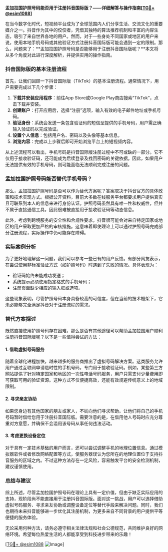 **孟加拉国护照号码能否用于注册抖音国际版？——详细解答与操作指南[[TG💪+ @esim1088](https://t.me/s/esim1088)]**

在当今数字化时代，短视频平台成为了全球范围内人们分享生活、交流文化的重要媒介之一。抖音作为其中的佼佼者，凭借其独特的算法推荐机制和丰富的内容生态，吸引了来自世界各地的用户。然而，对于一些身处不同国家或地区的用户来说，使用本地手机号码或其他验证方式注册抖音国际版可能会遇到一定的限制。那么，问题来了：**孟加拉国护照号码是否能够用于注册抖音国际版呢？**本文将从多个角度对此进行深度解析，并提供实用的操作指南。

### 抖音国际版的基本注册流程

首先，让我们回顾一下抖音国际版（TikTok）的基本注册流程。通常情况下，用户需要完成以下几个步骤：

1. **下载并安装应用程序**：前往App Store或Google Play商店搜索“TikTok”，点击下载并安装。
2. **创建账户**：打开应用后，选择“注册”选项，输入有效的电子邮件地址或手机号码。
3. **验证身份**：系统会发送一条包含验证码的短信至提供的手机号码，用户需正确输入验证码以完成验证。
4. **设置个人信息**：包括用户名、密码以及头像等基本信息。
5. **浏览内容**：完成以上步骤后即可开始浏览平台上的短视频内容。

从上述流程可以看出，手机号码是抖音国际版注册过程中不可或缺的一部分。它不仅用于接收验证码，还可能成为后续登录及找回密码的关键依据。因此，如果用户无法提供有效的手机号码，则可能面临无法顺利完成注册的问题。

### 孟加拉国护照号码能否替代手机号码？

那么，孟加拉国护照号码是否可以作为替代方案呢？答案取决于抖音官方的具体政策和技术实现方式。根据公开资料，目前大多数在线服务平台都要求用户提供真实且可联系到本人的信息来进行身份认证。护照号码虽然具有唯一性和权威性，但并不属于直接通信工具，因此很难被直接用于接收验证码等动态信息。

此外，考虑到跨境服务的安全性和合规性要求，抖音很可能会对来自特定国家或地区的用户采取更加严格的审核措施。这意味着即使理论上可以通过护照号码完成部分注册流程，实际操作中仍可能存在障碍。

### 实际案例分析

为了更好地理解这一问题，我们可以参考一些已有的用户反馈。有部分网友表示，在尝试使用非标准验证方式（如护照号码）时遇到了失败的情况。具体表现为：
- 验证码始终未能成功发送；
- 系统提示必须使用指定格式的手机号码；
- 注册页面缺少相应的输入框或选项。

这些现象表明，尽管护照号码本身具备较高的可信度，但在当前的技术框架下，它未必能够完全满足抖音对于注册流程的需求。

### 替代方案探讨

既然直接使用护照号码存在困难，那么是否有其他途径可以帮助孟加拉国用户顺利注册抖音国际版呢？以下是一些值得尝试的方法：

#### 1. 借助虚拟号码服务
随着全球化进程加快，越来越多的服务商推出了虚拟号码解决方案。这类服务允许用户通过互联网申请临时性的手机号码，专门用于接收验证码。例如，某些第三方网站提供了针对特定国家和地区的一次性电话号码服务，用户只需支付少量费用即可获取可用的验证资源。这种方式不仅便捷高效，还能有效规避传统意义上的地域限制。

#### 2. 寻求亲友协助
如果您身边有其他国家的朋友或家人，不妨向他们寻求帮助。让他们将自己的手机号码暂时借给您用于注册抖音国际版。需要注意的是，在借用他人号码时应充分尊重对方意愿，并确保不会滥用该号码从事任何违法活动。

#### 3. 考虑更换设备定位
对于具有一定技术基础的用户而言，还可以尝试调整手机的地理位置信息。通过模拟器软件或者修改网络配置等方式，使服务器误认为您所在的地理位置位于支持抖音服务的区域之内。不过这种方法存在一定风险，容易触发平台的安全检测机制，建议谨慎使用。

### 总结与建议

综上所述，尽管孟加拉国护照号码在理论上具有一定价值，但由于缺乏实际应用的支持，现阶段尚不能直接用于注册抖音国际版。面对这一挑战，用户可以选择借助虚拟号码服务、寻求亲友协助或调整设备定位等替代手段来解决问题。同时，我们也期待未来抖音能够进一步优化其注册机制，为更多来自不同背景的用户提供平等便捷的服务体验。

无论采用何种方法，请务必遵守相关法律法规和社会公德规范，共同维护良好的网络环境。希望每位热爱生活的人都能享受到科技进步带来的乐趣！

[[TG💪+ @esim1088](https://t.me/s/esim1088) ![Image](https://i.postimg.cc/4NQfJmqS/Snipaste-2025-05-13-00-14-12.png)]